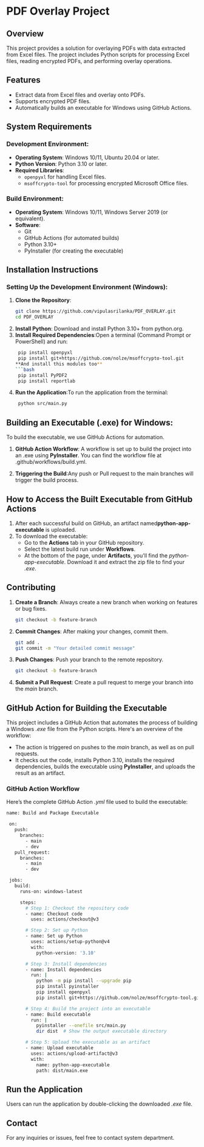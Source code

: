 # PDF Overlay Project

## Overview
This project provides a solution for overlaying PDFs with data extracted from Excel files. The project includes Python scripts for processing Excel files, reading encrypted PDFs, and performing overlay operations.

## Features
- Extract data from Excel files and overlay onto PDFs.
- Supports encrypted PDF files.
- Automatically builds an executable for Windows using GitHub Actions.

## System Requirements

### Development Environment:
- **Operating System**: Windows 10/11, Ubuntu 20.04 or later.
- **Python Version**: Python 3.10 or later.
- **Required Libraries**:
  - `openpyxl` for handling Excel files.
  - `msoffcrypto-tool` for processing encrypted Microsoft Office files.

### Build Environment:
- **Operating System**: Windows 10/11, Windows Server 2019 (or equivalent).
- **Software**:
  - Git
  - GitHub Actions (for automated builds)
  - Python 3.10+
  - PyInstaller (for creating the executable)

## Installation Instructions

### Setting Up the Development Environment (Windows):

1. **Clone the Repository**:
   ```bash
   git clone https://github.com/vipulasrilanka/PDF_OVERLAY.git
   cd PDF_OVERLAY

2. **Install Python**: Download and install Python 3.10+ from python.org.
3. **Install Required Dependencies**:Open a terminal (Command Prompt or PowerShell) and run:
   ```bash
    pip install openpyxl
    pip install git+https://github.com/nolze/msoffcrypto-tool.git
   **And install this modules too**
   ```bash
    pip install PyPDF2
    pip install reportlab

4. **Run the Application**:To run the application from the terminal:
   ```bash
    python src/main.py

## Building an Executable (.exe) for Windows:
To build the executable, we use GitHub Actions for automation.
1. **GitHub Action Workflow**: A workflow is set up to build the project into an .exe using **PyInstaller**. You can find the workflow file at .github/workflows/build.yml.

2. **Triggering the Build**:Any push or Pull request to the main branches will trigger the build process.

## How to Access the Built Executable from GitHub Actions   
1. After each successful build on GitHub, an artifact named**python-app-executable** is uploaded.
2. To download the executable:
   - Go to the **Actions** tab in your GitHub repository.
   - Select the latest build run under **Workflows**.
   - At the bottom of the page, under **Artifacts**, you'll find the *python-app-executable*. Download it        and extract the zip file to find your *.exe*.

## Contributing
1. **Create a Branch**: Always create a new branch when working on features or bug fixes.
   ```bash
   git checkout -b feature-branch

2. **Commit Changes**: After making your changes, commit them.
   ```bash
   git add .
   git commit -m "Your detailed commit message"

3. **Push Changes**: Push your branch to the remote repository.
   ```bash
   git checkout -b feature-branch

4. **Submit a Pull Request**: Create a pull request to merge your branch into the *main* branch.

## GitHub Action for Building the Executable
This project includes a GitHub Action that automates the process of building a Windows *.exe* file from the Python scripts. Here's an overview of the workflow:

  - The action is triggered on pushes to the *main* branch, as well as on pull requests.
  - It checks out the code, installs Python 3.10, installs the required dependencies, builds the executable     using **PyInstaller**, and uploads the result as an artifact.

### GitHub Action Workflow   
Here’s the complete GitHub Action *.yml* file used to build the executable:
   ```bash
   name: Build and Package Executable

    on:
      push:
        branches:
          - main
          - dev
      pull_request:
        branches:
          - main
          - dev

    jobs:
      build:
        runs-on: windows-latest

        steps:
          # Step 1: Checkout the repository code
          - name: Checkout code
            uses: actions/checkout@v3

          # Step 2: Set up Python
          - name: Set up Python
            uses: actions/setup-python@v4
            with:
              python-version: '3.10'

          # Step 3: Install dependencies
          - name: Install dependencies
            run: |
              python -m pip install --upgrade pip
              pip install pyinstaller
              pip install openpyxl
              pip install git+https://github.com/nolze/msoffcrypto-tool.git

          # Step 4: Build the project into an executable
          - name: Build executable
            run: |
              pyinstaller --onefile src/main.py
              dir dist  # Show the output executable directory

          # Step 5: Upload the executable as an artifact
          - name: Upload executable
            uses: actions/upload-artifact@v3
            with:
              name: python-app-executable
              path: dist/main.exe
```
## Run the Application
Users can run the application by double-clicking the downloaded *.exe* file.

## Contact
For any inquiries or issues, feel free to contact system department.



 



